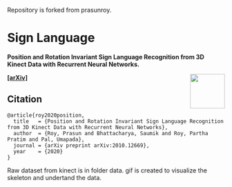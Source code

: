 Repository is forked from prasunroy. 
# Sign Language
**Position and Rotation Invariant Sign Language Recognition from 3D Kinect Data with Recurrent Neural Networks.**

**[[arXiv]](https://arxiv.org/abs/2010.12669)**
<img align='right' height='80' src='https://github.com/prasunroy/sign-language/blob/master/assets/logo.png' />

## Citation
```
@article{roy2020position,
  title   = {Position and Rotation Invariant Sign Language Recognition from 3D Kinect Data with Recurrent Neural Networks},
  author  = {Roy, Prasun and Bhattacharya, Saumik and Roy, Partha Pratim and Pal, Umapada},
  journal = {arXiv preprint arXiv:2010.12669},
  year    = {2020}
}
```
Raw dataset from kinect is in folder data. 
gif is created to visualize the skeleton and undertand the data.


